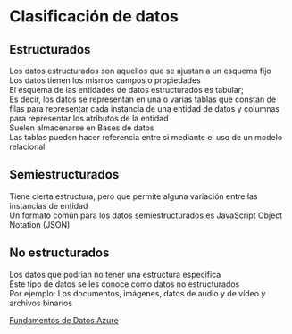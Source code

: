 # Clasificación de datos

## **Estructurados**

Los datos estructurados son aquellos que se ajustan a un esquema fijo \
Los datos tienen los mismos campos o propiedades \
El esquema de las entidades de datos estructurados es tabular; \
Es decir, los datos se representan en una o varias tablas que constan de filas para representar cada instancia de una entidad de datos y columnas para representar los atributos de la entidad \
Suelen almacenarse en Bases de datos \
Las tablas pueden hacer referencia entre si mediante el uso de un modelo relacional

## **Semiestructurados**

Tiene cierta estructura, pero que permite alguna variación entre las instancias de entidad \
Un formato común para los datos semiestructurados es JavaScript Object Notation (JSON)

## **No estructurados**

Los datos que podrian no tener una estructura especifica \
Este tipo de datos se les conoce como datos no estructurados \
Por ejemplo: Los documentos, imágenes, datos de audio y de vídeo y archivos binarios

[Fundamentos de Datos Azure](https://github.com/CamarenaAI/Cloud-Fundamentals/tree/main/Azure/DP-900:%20Fundamentos%20de%20Datos%20Azure)
